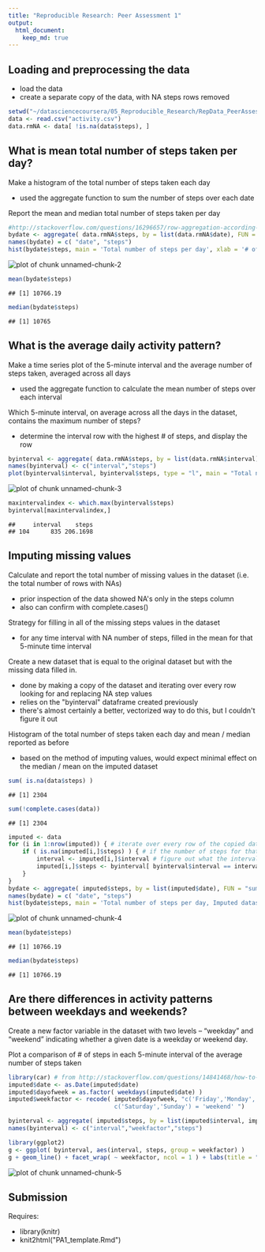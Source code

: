 ```yaml
---
title: "Reproducible Research: Peer Assessment 1"
output: 
  html_document:
    keep_md: true
---
```



## Loading and preprocessing the data

* load the data
* create a separate copy of the data, with NA steps rows removed


```r
setwd("~/datasciencecoursera/05_Reproducible_Research/RepData_PeerAssessment1")
data <- read.csv("activity.csv")
data.rmNA <- data[ !is.na(data$steps), ]
```

## What is mean total number of steps taken per day?

Make a histogram of the total number of steps taken each day

* used the aggregate function to sum the number of steps over each date

Report the mean and median total number of steps taken per day


```r
#http://stackoverflow.com/questions/16296657/row-aggregation-according-to-date-in-r-and-sum-corresponding-other-column-values
bydate <- aggregate( data.rmNA$steps, by = list(data.rmNA$date), FUN = "sum")
names(bydate) = c( "date", "steps")
hist(bydate$steps, main = 'Total number of steps per day', xlab = '# of steps')
```

![plot of chunk unnamed-chunk-2](figure/unnamed-chunk-2-1.png) 

```r
mean(bydate$steps)
```

```
## [1] 10766.19
```

```r
median(bydate$steps)
```

```
## [1] 10765
```


## What is the average daily activity pattern?

Make a time series plot of the 5-minute interval and the average number of steps taken, averaged across all days

* used the aggregate function to calculate the mean number of steps over each interval

Which 5-minute interval, on average across all the days in the dataset, contains the maximum number of steps?

* determine the interval row with the highest # of steps, and display the row


```r
byinterval <- aggregate( data.rmNA$steps, by = list(data.rmNA$interval), FUN = "mean")
names(byinterval) <- c("interval","steps")
plot(byinterval$interval, byinterval$steps, type = "l", main = "Total number of steps by time interval", xlab = "5-minute time interval", ylab = "# of steps")
```

![plot of chunk unnamed-chunk-3](figure/unnamed-chunk-3-1.png) 

```r
maxintervalindex <- which.max(byinterval$steps)
byinterval[maxintervalindex,]
```

```
##     interval    steps
## 104      835 206.1698
```


## Imputing missing values

Calculate and report the total number of missing values in the dataset (i.e. the total number of rows with NAs)

* prior inspection of the data showed NA's only in the steps column
* also can confirm with complete.cases()

Strategy for filling in all of the missing steps values in the dataset

* for any time interval with NA number of steps, filled in the mean for that 5-minute time interval

Create a new dataset that is equal to the original dataset but with the missing data filled in.

* done by making a copy of the dataset and iterating over every row looking for and replacing NA step values
* relies on the "byinterval" dataframe created previously
* there's almost certainly a better, vectorized way to do this, but I couldn't figure it out

Histogram of the total number of steps taken each day and mean / median reported as before

* based on the method of imputing values, would expect minimal effect on the median / mean on the imputed dataset


```r
sum( is.na(data$steps) )
```

```
## [1] 2304
```

```r
sum(!complete.cases(data))
```

```
## [1] 2304
```

```r
imputed <- data
for (i in 1:nrow(imputed)) { # iterate over every row of the copied dataset
    if ( is.na(imputed[i,]$steps) ) { # if the number of steps for that row is NA...
        interval <- imputed[i,]$interval # figure out what the interval is for that row...
        imputed[i,]$steps <- byinterval[ byinterval$interval == interval, ]$steps # fill in mean # of steps for that interval
    }
}
bydate <- aggregate( imputed$steps, by = list(imputed$date), FUN = "sum")
names(bydate) = c( "date", "steps")
hist(bydate$steps, main = 'Total number of steps per day, Imputed dataset', xlab = '# of steps')
```

![plot of chunk unnamed-chunk-4](figure/unnamed-chunk-4-1.png) 

```r
mean(bydate$steps)
```

```
## [1] 10766.19
```

```r
median(bydate$steps)
```

```
## [1] 10766.19
```


## Are there differences in activity patterns between weekdays and weekends?

Create a new factor variable in the dataset with two levels – “weekday” and “weekend” indicating whether a given date is a weekday or weekend day.

Plot a comparison of # of steps in each 5-minute interval of the average number of steps taken


```r
library(car) # from http://stackoverflow.com/questions/14841468/how-to-create-a-new-factor-based-on-a-current-factor
imputed$date <- as.Date(imputed$date)
imputed$dayofweek = as.factor( weekdays(imputed$date) )
imputed$weekfactor <- recode( imputed$dayofweek, "c('Friday','Monday','Thursday','Tuesday','Wednesday') = 'weekday';
                              c('Saturday','Sunday') = 'weekend' ")

byinterval <- aggregate( imputed$steps, by = list(imputed$interval, imputed$weekfactor), FUN = "mean")
names(byinterval) <- c("interval","weekfactor","steps")

library(ggplot2)
g <- ggplot( byinterval, aes(interval, steps, group = weekfactor) )
g + geom_line() + facet_wrap( ~ weekfactor, ncol = 1 ) + labs(title = "Comparison of weekday vs. weekend steps", x = "5-minute time interval", y = "# of steps")
```

![plot of chunk unnamed-chunk-5](figure/unnamed-chunk-5-1.png) 

## Submission

Requires:

* library(knitr)
* knit2html("PA1_template.Rmd")
